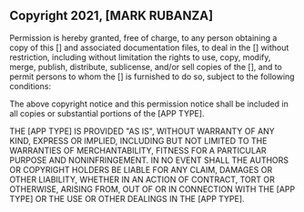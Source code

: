 ## Copyright 2021, [MARK RUBANZA]



Permission is hereby granted, free of charge, to any person obtaining a copy of this [] and associated documentation files, to deal in the [] without restriction, including without limitation the rights to use, copy, modify, merge, publish, distribute, sublicense, and/or sell copies of the [], and to permit persons to whom the [] is furnished to do so, subject to the following conditions:

The above copyright notice and this permission notice shall be included in all copies or substantial portions of the [APP TYPE].

THE [APP TYPE] IS PROVIDED "AS IS", WITHOUT WARRANTY OF ANY KIND, EXPRESS OR IMPLIED, INCLUDING BUT NOT LIMITED TO THE WARRANTIES OF MERCHANTABILITY, FITNESS FOR A PARTICULAR PURPOSE AND NONINFRINGEMENT. IN NO EVENT SHALL THE AUTHORS OR COPYRIGHT HOLDERS BE LIABLE FOR ANY CLAIM, DAMAGES OR OTHER LIABILITY, WHETHER IN AN ACTION OF CONTRACT, TORT OR OTHERWISE, ARISING FROM, OUT OF OR IN CONNECTION WITH THE [APP TYPE] OR THE USE OR OTHER DEALINGS IN THE [APP TYPE].
